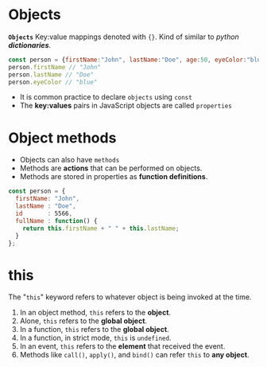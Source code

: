 # Objects
**`Objects`** Key:value mappings denoted with `{}`. Kind of similar to _python **dictionaries**_.
```js
const person = {firstName:"John", lastName:"Doe", age:50, eyeColor:"blue"};
person.firstName // "John"
person.lastName // "Doe"
person.eyeColor // "blue"
```
- It is common practice to declare `objects` using `const`
- The **key:values** pairs in JavaScript objects are called `properties`
# Object methods
- Objects can also have `methods`
- Methods are **actions** that can be performed on objects.
- Methods are stored in properties as **function definitions**.
```js
const person = {  
  firstName: "John",  
  lastName : "Doe",  
  id       : 5566,  
  fullName : function() {  
    return this.firstName + " " + this.lastName;  
  }  
};
```
# this
The "`this`" keyword refers to whatever object is being invoked at the time.
1. In an object method, `this` refers to the **object**.
2. Alone, `this` refers to the **global object**.
3. In a function, `this` refers to the **global object**.
4. In a function, in strict mode, `this` is `undefined`.
5. In an event, `this` refers to the **element** that received the event.
6. Methods like `call()`, `apply()`, and `bind()` can refer `this` to **any object**.